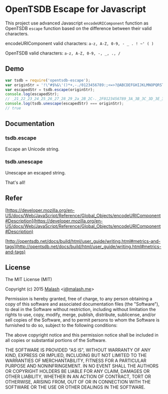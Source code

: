 # OpenTSDB Escape for Javascript

This project use advanced Javascript `encodeURIComponent` function as OpenTSDB `escape` function based on the difference between their valid characters.

encodeURIComponent valid characters: ```a-z, A-Z, 0-9, - _ . ! ~' ( )```

OpenTSDB valid characters: ```a-z, A-Z, 0-9, -, _, ., /```

## Demo

```javascript
var tsdb = require('opentsdb-escape');
var originStr = '!\"#$%&\'()*+,-./0123456789:;<=>?@ABCDEFGHIJKLMNOPQRSTUVWXYZ[\\]^_`abcdefghijklmnopqrstuvwxyz{|}~';
var escapedStr = tsdb.escape(originStr);
console.log(escapedStr);
// _21_22_23_24_25_26_27_28_29_2a_2B_2C-._2F0123456789_3A_3B_3C_3D_3E_3F_40ABCDEFGHIJKLMNOPQRSTUVWXYZ_5B_5C_5D_5E_5f_60abcdefghijklmnopqrstuvwxyz_7B_7C_7D_7e
console.log(tsdb.unescape(escapedStr) === originStr);
// true
```

## Documentation

### tsdb.escape

Escape an Unicode string.

### tsdb.unescape


Unescape an escaped string.

That's all!

## Refer

[https://developer.mozilla.org/en-US/docs/Web/JavaScript/Reference/Global_Objects/encodeURIComponent#Description](https://developer.mozilla.org/en-US/docs/Web/JavaScript/Reference/Global_Objects/encodeURIComponent#Description)

[http://opentsdb.net/docs/build/html/user_guide/writing.html#metrics-and-tags](http://opentsdb.net/docs/build/html/user_guide/writing.html#metrics-and-tags)

## License

The MIT License (MIT)

Copyright (c) 2015 [Malash](https://malash.me/) <<i@malash.me>>

Permission is hereby granted, free of charge, to any person obtaining a copy
of this software and associated documentation files (the "Software"), to deal
in the Software without restriction, including without limitation the rights
to use, copy, modify, merge, publish, distribute, sublicense, and/or sell
copies of the Software, and to permit persons to whom the Software is
furnished to do so, subject to the following conditions:

The above copyright notice and this permission notice shall be included in
all copies or substantial portions of the Software.

THE SOFTWARE IS PROVIDED "AS IS", WITHOUT WARRANTY OF ANY KIND, EXPRESS OR
IMPLIED, INCLUDING BUT NOT LIMITED TO THE WARRANTIES OF MERCHANTABILITY,
FITNESS FOR A PARTICULAR PURPOSE AND NONINFRINGEMENT. IN NO EVENT SHALL THE
AUTHORS OR COPYRIGHT HOLDERS BE LIABLE FOR ANY CLAIM, DAMAGES OR OTHER
LIABILITY, WHETHER IN AN ACTION OF CONTRACT, TORT OR OTHERWISE, ARISING FROM,
OUT OF OR IN CONNECTION WITH THE SOFTWARE OR THE USE OR OTHER DEALINGS IN
THE SOFTWARE.
